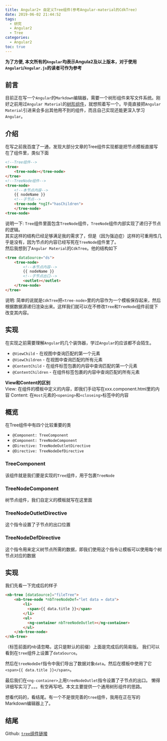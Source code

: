 ```yaml
---
title: Angular2+ 自定义Tree组件(参考Angular-material的CdkTree)
date: 2019-06-02 21:44:52
tags:
  - 研究
  - Angular2
  - Tree
categories:
  - Angular2
toc: true
---
```



**为了方便, 本文所有的`Angular`均表示Angula2及以上版本，对于使用`Angular1`/`Angular.js`的读者可作为参考**

## 前言
目前正在写一个`Angular`的`Markdown`编辑器，需要一个树形组件来写文件系统。刚好之前用过`Angular Material`的[树形组件](https://material.angular.cn/cdk/tree/overview)，就想照着写一个。毕竟直接把`Angular Material`引进来会多出其他用不到的组件，而且自己实现还能更深入学习`Angular`。

## 介绍
在写之前我百度了一通，发现大部分文章的Tree组件实现都是把节点模板直接写在了组件里，类似下面

```html
<!--Tree组件-->
<tree>
    <tree-node></tree-node>
</tree>
<!--TreeNode组件-->
<tree-node>
    <!--本节点内容-->
    {{ nodeName }}
    <!--子节点-->
    <tree-node *ngIf="hasChildren">
    </tree-node>
<tree-node>
```
说明一下: `Tree`组件里面包含`TreeNode`组件，`TreeNode`组件内部实现了递归子节点的逻辑。  
其实这样的结构已经足够满足我的需求了，但是（因为强迫症）这样的可重用性几乎是没有，因为节点的内容已经写死在`TreeNode`组件里了。  
然后我想到了`Angular Material`的`CdkTree`。他的结构如下
```html
<tree dataSource="ds">
    <tree-node>
        <!--本节点内容-->
        {{ nodeName }}
        <!--子节点出口-->
        <outlet></outlet>
    </tree-node>
</tree>
```
说明: 简单的说就是`CdkTree`把`<tree-node>`里的内容作为一个模板保存起来，然后根据数据源递归渲染出来。这样我们就可以在不修改`Tree`和`TreeNode`组件前提下改变其内容。

## 实现
在实现之前需要理解`Angular`的几个装饰器，学过`Angular`的应该都不会陌生。
* `@ViewChild`          - 在视图中查询匹配的第一个元素
* `@ViewChildren`       - 在视图中查询匹配的所有元素
* `@ContentChild`       - 在组件标签包裹的内容中查询匹配的第一个元素
* `@ContentChildren`    - 在组件标签包裹的内容中查询匹配的所有元素

**View和Content的区别**  
View: 在组件的模板中定义的内容，即我们手动写在xxx.component.html里的内容
Content: 在`Host`元素的`<opening>`和`<closeing>`标签中的内容

## 概览
在Tree组件中有四个比较重要的类
* `@Component: TreeComponent`
* `@Component: TreeNodeComponent`
* `@Directive: TreeNodeOutletDirective`
* `@Directive: TreeNodeDefDirective`

### TreeComponent
该组件就是我们要是实现的`Tree`组件，用于包裹`TreeNode`
### TreeNodeComponent
树节点组件，我们自定义的模板就写在这里面
### TreeNodeOutletDirective
这个指令设置了子节点的出口位置
### TreeNodeDefDirective
这个指令用来定义树节点所需的数据，即我们使用这个指令让模板可以使用每个树节点对应的数据

## 实现
我们先看一下完成后的样子
```html
<nb-tree [dataSource]="fileTree">
    <nb-tree-node *nbTreeNodeDef="let data = data">
        <li>
          <span>{{ data.title }}</span>
        </li>
        <ul>
          <ng-container nbTreeNodeOutlet></ng-container>
        </ul>
    </nb-tree-node>
</nb-tree>
```
（标签前面的nb请忽略，这只是默认的前缀）上面是完成后的简易版。
我们可以看到在`tree`组件上设置了`dataSource`。

然后在`treeNodeDef`指令中我们导出了数据对象`data`。然后在模板中使用了它`<span>{{ data.title }}</span>`。

最后我们在`<ng-container>`上用`treeNodeOutlet`指令设置了子节点的出口。
懒得详细写实习了。。。有空再写吧。本文主要提供一个通用树形组件的思路。

想看代码的，看结尾。有一个不是很完善的`tree`组件，我用在正在写的Markdown编辑器上了。
## 结尾
Github: [`tree`组件链接](https://github.com/abc1310054026/ngr2-markdown/tree/master/projects/ngr2-markdown/src/lib/tree)
